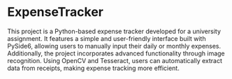 # ExpenseTracker
This project is a Python-based expense tracker developed for a university assignment. It features a simple and user-friendly interface built with PySide6, allowing users to manually input their daily or monthly expenses. Additionally, the project incorporates advanced functionality through image recognition. Using OpenCV and Tesseract, users can automatically extract data from receipts, making expense tracking more efficient. 

